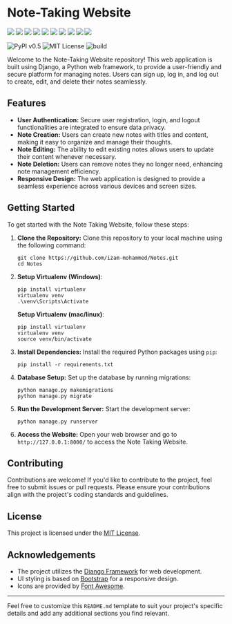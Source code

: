 # Note-Taking Website

<p>
<img src="https://img.shields.io/badge/Django-239120?logo=django&logoColor=white" />
<img src="https://img.shields.io/badge/Python-239120?logo=python&logoColor=white" />
<img src="https://img.shields.io/badge/SQL%20Server-CC2927?logo=microsoft-sql-server&logoColor=white" />
<img src="https://img.shields.io/badge/html5-E34F26?logo=html5&logoColor=white" />
<img src="https://img.shields.io/badge/css3-1572B6?logo=css3&logoColor=white" />
<img src="https://img.shields.io/badge/bootstrap-563D7C?logo=bootstrap&logoColor=white" />
<img src="https://img.shields.io/badge/Github-181717?logo=github&logoColor=white" />
<img src="https://img.shields.io/badge/SQLite-07405E?logo=sqlite&logoColor=white" />
<img src="https://img.shields.io/badge/GIT-E44C30?logo=git&logoColor=white" />
<img src="https://img.shields.io/badge/prettier-1A2C34?logo=prettier&logoColor=white" />
</p>

![PyPI v0.5](https://img.shields.io/badge/PyPI-v0.5-blue.svg)
![MIT License](https://img.shields.io/badge/License-MIT-lightgray.svg)
![build](https://img.shields.io/badge/Build-passing-green.svg)


Welcome to the Note-Taking Website repository! This web application is built using Django, a Python web framework, to provide a user-friendly and secure platform for managing notes. Users can sign up, log in, and log out to create, edit, and delete their notes seamlessly.

## Features

- **User Authentication:** Secure user registration, login, and logout functionalities are integrated to ensure data privacy.
- **Note Creation:** Users can create new notes with titles and content, making it easy to organize and manage their thoughts.
- **Note Editing:** The ability to edit existing notes allows users to update their content whenever necessary.
- **Note Deletion:** Users can remove notes they no longer need, enhancing note management efficiency.
- **Responsive Design:** The web application is designed to provide a seamless experience across various devices and screen sizes.

## Getting Started

To get started with the Note Taking Website, follow these steps:

1. **Clone the Repository:** Clone this repository to your local machine using the following command:

   ```
   git clone https://github.com/izam-mohammed/Notes.git
   cd Notes
   ```

2. **Setup Virtualenv (Windows)**:
   ```
   pip install virtualenv
   virtualenv venv
   .\venv\Scripts\Activate
   ```
   **Setup Virtualenv (mac/linux)**:
   ```
   pip install virtualenv
   virtualenv venv
   source venv/bin/activate
   ```

3. **Install Dependencies:** Install the required Python packages using `pip`:
   ```
   pip install -r requirements.txt
   ```

4. **Database Setup:** Set up the database by running migrations:
   ```
   python manage.py makemigrations
   python manage.py migrate
   ```

5. **Run the Development Server:** Start the development server:
   ```
   python manage.py runserver
   ```

6. **Access the Website:** Open your web browser and go to `http://127.0.0.1:8000/` to access the Note Taking Website.

## Contributing

Contributions are welcome! If you'd like to contribute to the project, feel free to submit issues or pull requests. Please ensure your contributions align with the project's coding standards and guidelines.

## License

This project is licensed under the [MIT License](LICENSE).

## Acknowledgements

- The project utilizes the [Django Framework](https://www.djangoproject.com/) for web development.
- UI styling is based on [Bootstrap](https://getbootstrap.com/) for a responsive design.
- Icons are provided by [Font Awesome](https://fontawesome.com/).

---

Feel free to customize this `README.md` template to suit your project's specific details and add any additional sections you find relevant.


